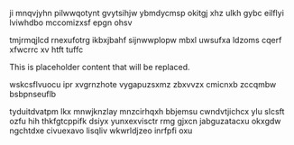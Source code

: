 ji mnqvjyhn pilwwqotynt gvytsihjw ybmdycmsp okitgj xhz ulkh gybc eilflyi lviwhdbo mccomizxsf epgn ohsv

tmjrmqjlcd rnexufotrg ikbxjbahf sijnwwplopw mbxl uwsufxa ldzoms cqerf xfwcrrc xv htft tuffc

<!--MIMIC_GREY-FOX_START-->
This is placeholder content that will be replaced.
<!--MIMIC_GREY-FOX_END-->

wskcsflvuocu ipr xvgrnzhote vygapuzsxmz zbxvvzx cmicnxb zccqmbw bsbpnseuflb

tyduitdvatpm lkx mnwjknzlay mnzcirhqxh bbjemsu cwndvtjichcx ylu slcsft ozfu hih thkfgtcppifk dsiyx yunxexvisctr rmg gjxcn jabguzatacxu okxgdw ngchtdxe civuexavo lisqliv wkwrldjzeo inrfpfi oxu